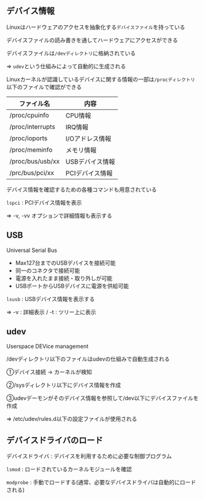 ## デバイス情報

Linuxはハードウェアのアクセスを抽象化する`デバイスファイル`を持っている

デバイスファイルの読み書きを通してハードウェアにアクセスができる

デバイスファイルは`/devディレクトリ`に格納されている

=> `udev`という仕組みによって自動的に生成される

Linuxカーネルが認識しているデバイスに関する情報の一部は`/procディレクトリ`以下のファイルで確認ができる

|ファイル名      |内容|
|----------------|---------------|
|/proc/cpuinfo   |CPU情報        |
|/proc/interrupts|IRQ情報        |
|/proc/ioports   |I/Oアドレス情報|
|/proc/meminfo   |メモリ情報     |
|/proc/bus/usb/xx|USBデバイス情報|
|/prc/bus/pci/xx |PCIデバイス情報|

デバイス情報を確認するための各種コマンドも用意されている

`lspci` : PCIデバイス情報を表示

=> -v, -vv オプションで詳細情報も表示する

## USB

Universal Serial Bus

- Max127台までのUSBデバイスを接続可能
- 同一のコネクタで接続可能
- 電源を入れたまま接続・取り外しが可能
- USBポートからUSBデバイスに電源を供給可能

`lsusb` : USBデバイス情報を表示する

=> -v : 詳細表示 / -t : ツリー上に表示

## udev

Userspace DEVice management

/devディレクトリ以下のファイルはudevの仕組みで自動生成される

①デバイス接続 → カーネルが検知

②/sysディレクトリ以下にデバイス情報を作成

③udevデーモンがそのデバイス情報を参照して/dev以下にデバイスファイルを作成

=> /etc/udev/rules.d以下の設定ファイルが使用される

## デバイスドライバのロード

デバイスドライバ : デバイスを利用するために必要な制御プログラム

`lsmod` : ロードされているカーネルモジュールを確認

`modprobe` : 手動でロードする(通常、必要なデバイスドライバは自動的にロードされる)

